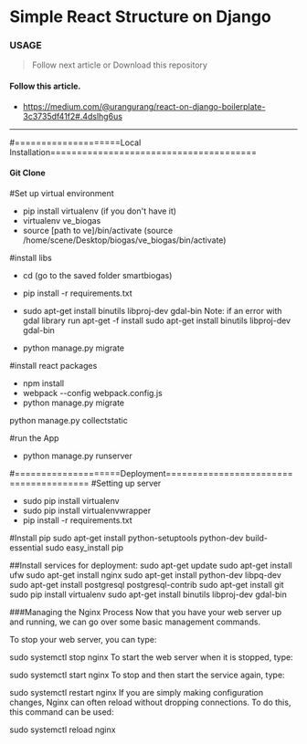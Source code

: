 # Simple React Structure on Django

### USAGE
> Follow next article or Download this repository

#### Follow this article.
* https://medium.com/@urangurang/react-on-django-boilerplate-3c3735df41f2#.4dslhg6us

- - -
#====================Local Installation=======================================
#### Git Clone


#Set up virtual environment
* pip install virtualenv (if you don't have it)
* virtualenv ve_biogas
* source [path to ve]/bin/activate
(source /home/scene/Desktop/biogas/ve_biogas/bin/activate)

#install libs
* cd (go to the saved folder smartbiogas)
* pip install -r requirements.txt
* sudo apt-get install binutils libproj-dev gdal-bin
Note: if an error with gdal library run
apt-get -f install
sudo apt-get install binutils libproj-dev gdal-bin

* python manage.py migrate

#install react packages
* npm install
* webpack --config webpack.config.js
* python manage.py migrate

python manage.py collectstatic

#run the App
* python manage.py runserver


#====================Deployment=======================================
#Setting up server
* sudo pip install virtualenv
* sudo pip install virtualenvwrapper
* pip install -r requirements.txt


#Install pip
sudo apt-get install python-setuptools python-dev build-essential
sudo easy_install pip

##Install services for deployment:
sudo apt-get update
sudo apt-get install ufw
sudo apt-get install nginx
sudo apt-get install python-dev libpq-dev
sudo apt-get install postgresql postgresql-contrib
sudo apt-get install git
sudo pip install virtualenv
sudo apt-get install binutils libproj-dev gdal-bin

###Managing the Nginx Process
Now that you have your web server up and running, we can go over some basic management commands.

To stop your web server, you can type:

sudo systemctl stop nginx
To start the web server when it is stopped, type:

sudo systemctl start nginx
To stop and then start the service again, type:

sudo systemctl restart nginx
If you are simply making configuration changes, Nginx can often reload without dropping connections. To do this, this command can be used:

sudo systemctl reload nginx
